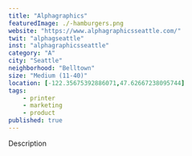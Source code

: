 ```yaml
---
title: "Alphagraphics"
featuredImage: ./-hamburgers.png
website: "https://www.alphagraphicsseattle.com/"
twit: "alphagseattle"
inst: "alphagraphicsseattle"
category: "A"
city: "Seattle"
neighborhood: "Belltown"
size: "Medium (11-40)"
location: [-122.35675392886071,47.62667238095744]
tags:
    - printer
    - marketing
    - product
published: true
---
```


Description
